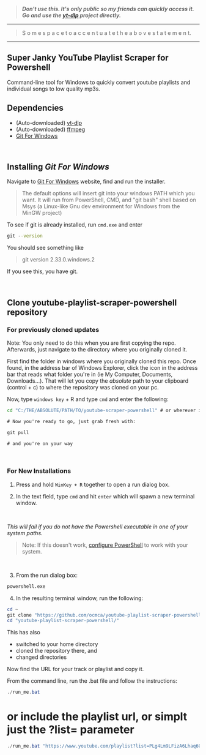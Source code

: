   > ***Don't use this. It's only public so my friends can quickly access it. Go and use the [yt-dlp](https://github.com/yt-dlp/yt-dlp) project directly.***
  
  -----------------------------------------------
 
> S o m e   s p a c e   t o   a c c e n t u a t e   t h e   a b o v e   s t a t e m e n t.
   
  -----------------------------------------------

## Super Janky YouTube Playlist Scraper for Powershell

Command-line tool for Windows to quickly convert youtube
playlists and individual songs to low quality mp3s.


## Dependencies

- (Auto-downloaded) [yt-dlp](https://github.com/yt-dlp/yt-dlp) 
- (Auto-downloaded) [ffmpeg](https://github.com/FFmpeg/FFmpeg)
- [Git For Windows](https://gitforwindows.org/)

<br/>


## Installing *Git For Windows*

Navigate to [Git For Windows](https://gitforwindows.org/) website, find and run the installer.

> The default options will insert git into your windows PATH which you want. 
> It will run from PowerShell, CMD, and "git bash" shell based on Msys (a Linux-like Gnu dev environment for Windows from the MinGW project)

To see if git is already installed, run `cmd.exe` and enter
    
```cmd
git --version
```

You should see something like 

> git version 2.33.0.windows.2  


If you see this, you have git.

<br/>

## Clone **youtube-playlist-scraper-powershell** repository

### For previously cloned updates

Note: You only need to do this when you are first copying the repo. Afterwards, just navigate to the directory where you originally cloned it. 

First find the folder in windows where you originally cloned this repo. Once found, in the address bar of Windows Explorer, click the icon in the address bar that reads what folder you're in (ie My Computer, Documents, Downloads...). That will let you copy the _absolute_ path to your clipboard (control + c) to where the repository was cloned on your pc.

Now, type `windows key` + R and type `cmd` and enter the following:

```cmd
cd "C:/THE/ABSOLUTE/PATH/TO/youtube-scraper-powershell" # or wherever it is. I hope that's not where you cloned it.

# Now you're ready to go, just grab fresh with:

git pull

# and you're on your way
```

<br/>

### For New Installations

1. Press and hold `WinKey + R` together to open a run dialog box. 

2. In the text field, type `cmd` and hit `enter` which will spawn a new terminal window.

<br/>

*This will fail if you do not have the Powershell executable in one of your system paths.*

> Note: If this doesn't work, [configure PowerShell](https://docs.microsoft.com/en-us/powershell/scripting/install/installing-powershell-on-windows?view=powershell-7.2) to work with your system.

<br/>

3. From the run dialog box:
```cmd
powershell.exe
```
4. In the resulting terminal window, run the following:
```powershell
cd ~
git clone "https://github.com/ocmca/youtube-playlist-scraper-powershell.git"
cd "youtube-playlist-scraper-powershell/"
```

This has also
- switched to your home directory
- cloned the repository there, and
- changed directories

Now find the URL for your track or playlist and copy it.

From the command line, run the .bat file and follow the instructions:

```powershell
./run_me.bat
```

# or include the playlist url, or simplt just the ?list= parameter 

```powershell
./run_me.bat "https://www.youtube.com/playlist?list=PLg4Lm9LFizA6Lhaq60mPiQPWHFNGn5M-S"
```

